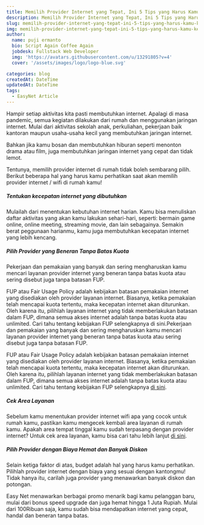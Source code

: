 ```yaml
---
title: Memilih Provider Internet yang Tepat, Ini 5 Tips yang Harus Kamu Ketahui!
description: Memilih Provider Internet yang Tepat, Ini 5 Tips yang Harus Kamu Ketahui!...
slug: memilih-provider-internet-yang-tepat-ini-5-tips-yang-harus-kamu-ketahui
img: memilih-provider-internet-yang-tepat-ini-5-tips-yang-harus-kamu-ketahui.jpg
author:
  name: puji ermanto
  bio: Script Again Coffee Again
  jobdesk: Fullstack Web Developer
  img: 'https://avatars.githubusercontent.com/u/13291805?v=4'
  cover: '/assets/images/logo/logo-blue.svg'

categories: blog
createdAt: DateTime
updatedAt: DateTime
tags:
  - EasyNet Article
---  
```

Hampir setiap aktivitas kita pasti membutuhkan internet. Apalagi di masa pandemic, semua kegiatan dilakukan dari rumah dan menggunakan jaringan internet. Mulai dari aktivitas sekolah anak, perkuliahan, pekerjaan baik kantoran maupun usaha-usaha kecil yang membutuhkan jaringan internet.

Bahkan jika kamu bosan dan membutuhkan hiburan seperti menonton drama atau film, juga membutuhkan jaringan internet yang cepat dan tidak lemot.

Tentunya, memilih provider internet di rumah tidak boleh sembarang pilih. Berikut beberapa hal yang harus kamu perhatikan saat akan memilih provider internet / wifi di rumah kamu!  

##### Tentukan kecepatan internet yang dibutuhkan  

Mulailah dari menentukan kebutuhan internet harian. Kamu bisa menuliskan daftar aktivitas yang akan kamu lakukan sehari-hari, seperti: bermain game online, online meeting, streaming movie, dan lain sebagainya. Semakin berat peggunaan harianmu, kamu juga membutuhkan kecepatan internet yang lebih kencang.  

##### Pilih Provider yang Beneran Tanpa Batas Kuota  
Pekerjaan dan pemakaian yang banyak dan sering mengharuskan kamu mencari layanan provider internet yang beneran tanpa batas kuota atau sering disebut juga tanpa batasan FUP.

FUP atau Fair Usage Policy adalah kebijakan batasan pemakaian internet yang disediakan oleh provider layanan internet. Biasanya, ketika pemakaian telah mencapai kuota tertentu, maka kecepatan internet akan diturunkan. Oleh karena itu, pilihlah layanan internet yang tidak memberlakukan batasan dalam FUP, dimana semua akses internet adalah tanpa batas kuota atau unlimited. Cari tahu tentang kebijakan FUP selengkapnya di sini.Pekerjaan dan pemakaian yang banyak dan sering mengharuskan kamu mencari layanan provider internet yang beneran tanpa batas kuota atau sering disebut juga tanpa batasan FUP.

FUP atau Fair Usage Policy adalah kebijakan batasan pemakaian internet yang disediakan oleh provider layanan internet. Biasanya, ketika pemakaian telah mencapai kuota tertentu, maka kecepatan internet akan diturunkan. Oleh karena itu, pilihlah layanan internet yang tidak memberlakukan batasan dalam FUP, dimana semua akses internet adalah tanpa batas kuota atau unlimited. Cari tahu tentang kebijakan FUP selengkapnya <a  target="_blank" href="https://api.whatsapp.com/send?phone=6285322799975&text=Halo+%21%21++easy+net%2C+saya+ingin+order+layanan+internet+BWA+-+100+Mbps">di sini</a>.  

##### Cek Area Layanan  
Sebelum kamu menentukan provider internet wifi apa yang cocok untuk rumah kamu, pastikan kamu mengecek kembali area layanan di rumah kamu. Apakah area tempat tinggal kamu sudah terpasang dengan provider internet? Untuk cek area layanan, kamu bisa cari tahu lebih lanjut <a  target="_blank" href="https://api.whatsapp.com/send?phone=6285322799975&text=Halo+%21%21++easy+net%2C+saya+ingin+order+layanan+internet+BWA+-+100+Mbps">di sini</a>.  

##### Pilih Provider dengan Biaya Hemat dan Banyak Diskon  
Selain ketiga faktor di atas, budget adalah hal yang harus kamu perhatikan. Pilihlah provider internet dengan biaya yang sesuai dengan kantongmu! Tidak hanya itu, carilah juga provider yang menawarkan banyak diskon dan potongan.

Easy Net menawarkan berbagai promo menarik bagi kamu pelanggan baru, mulai dari bonus speed upgrade dan juga hemat hingga 1 Juta Rupiah. Mulai dari 100Ribuan saja, kamu sudah bisa mendapatkan internet yang cepat, handal dan beneran tanpa batas.
